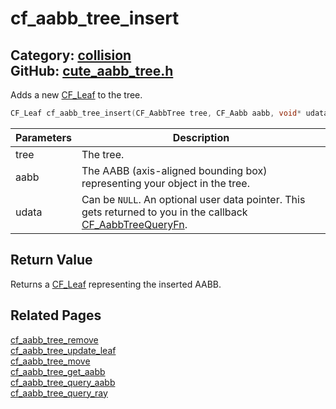 [](../header.md ':include')

# cf_aabb_tree_insert

Category: [collision](https://github.com/RandyGaul/cute_framework/blob/master/docs/api_reference?id=collision)  
GitHub: [cute_aabb_tree.h](https://github.com/RandyGaul/cute_framework/blob/master/include/cute_aabb_tree.h)  
---

Adds a new [CF_Leaf](https://github.com/RandyGaul/cute_framework/blob/master/docs/collision/cf_leaf.md) to the tree.

```cpp
CF_Leaf cf_aabb_tree_insert(CF_AabbTree tree, CF_Aabb aabb, void* udata);
```

Parameters | Description
--- | ---
tree | The tree.
aabb | The AABB (axis-aligned bounding box) representing your object in the tree.
udata | Can be `NULL`. An optional user data pointer. This gets returned to you in the callback [CF_AabbTreeQueryFn](https://github.com/RandyGaul/cute_framework/blob/master/docs/collision/cf_aabbtreequeryfn.md).

## Return Value

Returns a [CF_Leaf](https://github.com/RandyGaul/cute_framework/blob/master/docs/collision/cf_leaf.md) representing the inserted AABB.

## Related Pages

[cf_aabb_tree_remove](https://github.com/RandyGaul/cute_framework/blob/master/docs/collision/cf_aabb_tree_remove.md)  
[cf_aabb_tree_update_leaf](https://github.com/RandyGaul/cute_framework/blob/master/docs/collision/cf_aabb_tree_update_leaf.md)  
[cf_aabb_tree_move](https://github.com/RandyGaul/cute_framework/blob/master/docs/collision/cf_aabb_tree_move.md)  
[cf_aabb_tree_get_aabb](https://github.com/RandyGaul/cute_framework/blob/master/docs/collision/cf_aabb_tree_get_aabb.md)  
[cf_aabb_tree_query_aabb](https://github.com/RandyGaul/cute_framework/blob/master/docs/collision/cf_aabb_tree_query_aabb.md)  
[cf_aabb_tree_query_ray](https://github.com/RandyGaul/cute_framework/blob/master/docs/collision/cf_aabb_tree_query_ray.md)  
